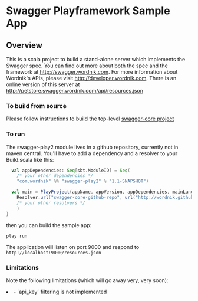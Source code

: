 # Swagger Playframework Sample App

## Overview
This is a scala project to build a stand-alone server which implements the Swagger spec.  You can find out 
more about both the spec and the framework at http://swagger.wordnik.com.  For more information 
about Wordnik's APIs, please visit http://developer.wordnik.com.  There is an online version of this
server at http://petstore.swagger.wordnik.com/api/resources.json

### To build from source
Please follow instructions to build the top-level [swagger-core project](https://github.com/wordnik/swagger-core)

### To run
The swagger-play2 module lives in a github repository, currently not in maven central.  You'll have to add
a dependency and a resolver to your Build.scala like this:

```scala
  val appDependencies: Seq[sbt.ModuleID] = Seq(
    /* your other dependencies */
    "com.wordnik" %% "swagger-play2" % "1.1-SNAPSHOT")

  val main = PlayProject(appName, appVersion, appDependencies, mainLang = JAVA).settings(
    Resolver.url("swagger-core-github-repo", url("http://wordnik.github.com/repository"))(Resolver.ivyStylePatterns),
    /* your other resolvers */
    )
}
```

then you can build the sample app:

````
play run
````

The application will listen on port 9000 and respond to `http://localhost:9000/resources.json`

### Limitations
Note the following limitations (which will go away very, very soon):

<li>- `api_key` filtering is not implemented</li>

